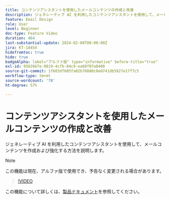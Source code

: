 ```yaml
---
title: コンテンツアシスタントを使用したメールコンテンツの作成と改善
description: ジェネレーティブ AI を利用したコンテンツアシスタントを使用して、メールコンテンツを作成および強化する方法を説明します。
feature: Email Design
role: User
level: Beginner
doc-type: Feature Video
duration: 464
last-substantial-update: 2024-02-08T00:00:00Z
jira: KT-14454
hidefromtoc: true
hide: true
badgeAlpha: label="アルファ版" type="informative" before-title="true"
exl-id: 9502667e-0819-4cfb-84c9-ea68f07a8400
source-git-commit: 1f603df605fa02b70880c0e0741db5927e17f7c5
workflow-type: tm+mt
source-wordcount: '78'
ht-degree: 57%

---
```


# コンテンツアシスタントを使用したメールコンテンツの作成と改善

ジェネレーティブ AI を利用したコンテンツアシスタントを使用して、メールコンテンツを作成および強化する方法を説明します。

>[!NOTE]
>
> この機能は現在、アルファ版で使用でき、予告なく変更される場合があります。

>[!VIDEO](https://video.tv.adobe.com/v/3425796/?learn=on)

この機能について詳しくは、[製品ドキュメント](https://experienceleague.adobe.com/en/docs/campaign-web/v8/msg/email/content/content-assistant/generative-gs)を参照してください。
